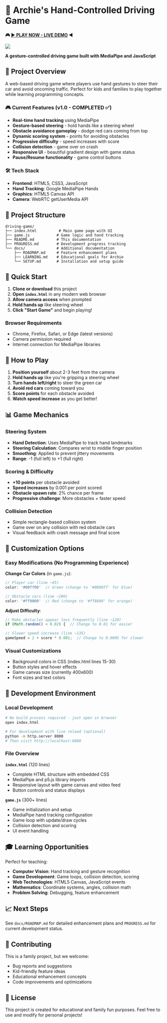 # 🚗 Archie's Hand-Controlled Driving Game

**🎮 [▶️ PLAY NOW - LIVE DEMO](https://ron-liu.github.io/driving-game/) ◀️**

[![](https://github.com/ron-liu/driving-game/workflows/Deploy%20to%20GitHub%20Pages/badge.svg)](https://github.com/ron-liu/driving-game/actions/workflows/deploy-pages.yml)

**A gesture-controlled driving game built with MediaPipe and JavaScript**

## 🎯 Project Overview

A web-based driving game where players use hand gestures to steer their car and avoid oncoming traffic. Perfect for kids and families to play together while learning programming concepts.

### 🎮 Current Features (v1.0 - COMPLETED ✅)

- **Real-time hand tracking** using MediaPipe
- **Gesture-based steering** - hold hands like a steering wheel
- **Obstacle avoidance gameplay** - dodge red cars coming from top
- **Dynamic scoring system** - points for avoiding obstacles
- **Progressive difficulty** - speed increases with score
- **Collision detection** - game over on crash
- **Responsive UI** - beautiful gradient design with game status
- **Pause/Resume functionality** - game control buttons

### 🛠️ Tech Stack

- **Frontend**: HTML5, CSS3, JavaScript
- **Hand Tracking**: Google MediaPipe Hands
- **Graphics**: HTML5 Canvas API
- **Camera**: WebRTC getUserMedia API

## 📁 Project Structure

```
driving-game/
├── index.html          # Main game page with UI
├── game.js            # Game logic and hand tracking
├── README.md          # This documentation
├── PROGRESS.md        # Development progress tracking
└── docs/              # Additional documentation
    ├── ROADMAP.md     # Feature enhancement plans
    ├── LEARNING.md    # Educational goals for Archie
    └── SETUP.md       # Installation and setup guide
```

## 🚀 Quick Start

1. **Clone or download** this project
2. **Open `index.html`** in any modern web browser
3. **Allow camera access** when prompted
4. **Hold hands up** like steering wheel
5. **Click "Start Game"** and begin playing!

### Browser Requirements
- Chrome, Firefox, Safari, or Edge (latest versions)
- Camera permission required
- Internet connection for MediaPipe libraries

## 🎯 How to Play

1. **Position yourself** about 2-3 feet from the camera
2. **Hold hands up** like you're gripping a steering wheel
3. **Turn hands left/right** to steer the green car
4. **Avoid red cars** coming toward you
5. **Score points** for each obstacle avoided
6. **Watch speed increase** as you get better!

## 📊 Game Mechanics

### Steering System
- **Hand Detection**: Uses MediaPipe to track hand landmarks
- **Steering Calculation**: Compares wrist to middle finger position
- **Smoothing**: Applied to prevent jittery movements
- **Range**: -1 (full left) to +1 (full right)

### Scoring & Difficulty
- **+10 points** per obstacle avoided
- **Speed increases** by 0.001 per point scored
- **Obstacle spawn rate**: 2% chance per frame
- **Progressive challenge**: More obstacles + faster speed

### Collision Detection
- Simple rectangle-based collision system
- Game over on any collision with red obstacle cars
- Visual feedback with crash message and final score

## 🎨 Customization Options

### Easy Modifications (No Programming Experience)

**Change Car Colors** (in `game.js`):
```javascript
// Player car (line ~45)
color: '#00ff00'  // Green (change to '#0000ff' for blue)

// Obstacle cars (line ~200)
color: '#ff0000'  // Red (change to '#ff8800' for orange)
```

**Adjust Difficulty**:
```javascript
// Make obstacles appear less frequently (line ~120)
if (Math.random() < 0.02) {  // Change to 0.01 for easier

// Slower speed increase (line ~135)
gameSpeed = 2 + score * 0.001;  // Change to 0.0005 for slower
```

### Visual Customizations
- Background colors in CSS (index.html lines 15-30)
- Button styles and hover effects
- Game canvas size (currently 400x600)
- Font sizes and text colors

## 🔧 Development Environment

### Local Development
```bash
# No build process required - just open in browser
open index.html

# For development with live reload (optional)
python -m http.server 8000
# Then visit http://localhost:8000
```

### File Overview

**`index.html`** (120 lines)
- Complete HTML structure with embedded CSS
- MediaPipe and p5.js library imports
- Responsive layout with game canvas and video feed
- Button controls and status displays

**`game.js`** (300+ lines)
- Game initialization and setup
- MediaPipe hand tracking configuration
- Game loop with update/draw cycles
- Collision detection and scoring
- UI event handling

## 🎓 Learning Opportunities

Perfect for teaching:
- **Computer Vision**: Hand tracking and gesture recognition
- **Game Development**: Game loops, collision detection, scoring
- **Web Technologies**: HTML5 Canvas, JavaScript events
- **Mathematics**: Coordinate systems, angles, collision math
- **Problem Solving**: Debugging, feature enhancement

## 📈 Next Steps

See `docs/ROADMAP.md` for detailed enhancement plans and `PROGRESS.md` for current development status.

## 🤝 Contributing

This is a family project, but we welcome:
- Bug reports and suggestions
- Kid-friendly feature ideas
- Educational enhancement concepts
- Code improvements and optimizations

## 📝 License

This project is created for educational and family fun purposes. Feel free to use and modify for personal projects!